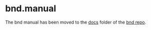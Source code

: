 bnd.manual
==========

The bnd manual has been moved to the [docs](https://github.com/bndtools/bnd/tree/master/docs) folder
of the [bnd repo](https://github.com/bndtools/bnd).
